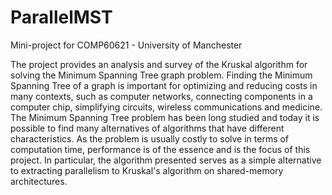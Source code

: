 # ParallelMST
Mini-project for COMP60621 - University of Manchester

The project provides an analysis and survey of the Kruskal algorithm for solving the Minimum Spanning Tree graph problem. Finding the Minimum Spanning Tree of a graph is important for optimizing and reducing costs in many contexts, such as computer networks, connecting components in a computer chip, simplifying circuits, wireless communications and medicine. The Minimum Spanning Tree problem has been long studied and today it is possible to find many alternatives of algorithms that have different characteristics. As the problem is usually costly to solve in terms of computation time, performance is of the essence and is the focus of this project. In particular, the algorithm presented serves as a simple alternative to extracting parallelism to Kruskal's algorithm on shared-memory architectures.
